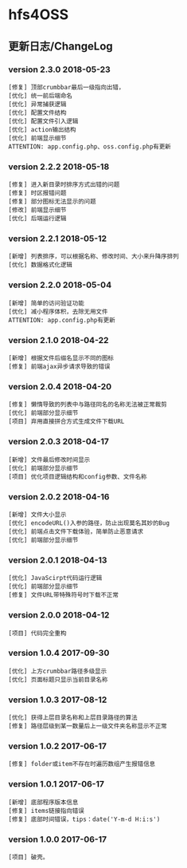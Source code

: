 # hfs4OSS

## 更新日志/ChangeLog
### version 2.3.0 2018-05-23
```
[修复] 顶部crumbbar最后一级指向出错，
[优化] 统一前后端命名
[优化] 异常捕获逻辑
[优化] 配置文件结构
[优化] 配置文件引入逻辑
[优化] action输出结构
[优化] 前端显示细节
ATTENTION: app.config.php、oss.config.php有更新
```
### version 2.2.2 2018-05-18
```
[修复] 进入新目录时排序方式出错的问题
[修复] 时区报错问题
[修复] 部分图标无法显示的问题
[修改] 前端显示细节
[优化] 后端运行逻辑
```
### version 2.2.1 2018-05-12
```
[新增] 列表排序，可以根据名称、修改时间、大小来升降序排列
[优化] 数据格式化逻辑
```
### version 2.2.0 2018-05-04
```
[新增] 简单的访问验证功能
[优化] 减小程序体积，去除无用文件
ATTENTION: app.config.php有更新
```
### version 2.1.0 2018-04-22
```
[新增] 根据文件后缀名显示不同的图标
[修复] 前端ajax异步请求导致的错误
```
### version 2.0.4 2018-04-20
```
[修复] 懒惰导致的列表中与路径同名的名称无法被正常裁剪
[优化] 前端部分显示细节
[项目] 弃用直接拼合方式生成文件下载URL
```
### version 2.0.3 2018-04-17
```
[新增] 文件最后修改时间显示
[优化] 前端部分显示细节
[项目] 优化项目逻辑结构和config参数、文件名称
```
### version 2.0.2 2018-04-16
```
[新增] 文件大小显示
[优化] encodeURL()入参的路径，防止出现莫名其妙的Bug
[优化] 前端点击文件下载体验，简单防止恶意请求
[优化] 前端部分显示细节
```
### version 2.0.1 2018-04-13
```
[优化] JavaScirpt代码运行逻辑
[优化] 前端部分显示细节
[修复] 文件URL带特殊符号时下载不正常
```
### version 2.0.0 2018-04-12
```
[项目] 代码完全重构
```
### version 1.0.4 2017-09-30
```
[优化] 上方crumbbar路径多级显示
[优化] 页面标题只显示当前目录名称
```
### version 1.0.3 2017-08-12
```
[优化] 获得上层目录名称和上层目录路径的算法
[修复] 路径层级到某一数量后上一级文件夹名称显示不正常
```
### version 1.0.2 2017-06-17
```
[修复] folder或item不存在时遍历数组产生报错信息
```
### version 1.0.1 2017-06-17
```
[新增] 底部程序版本信息
[修复] items链接指向错误
[修复] 底部时间错误，tips：date('Y-m-d H:i:s')
```
### version 1.0.0 2017-06-17
```
[项目] 破壳。
```
